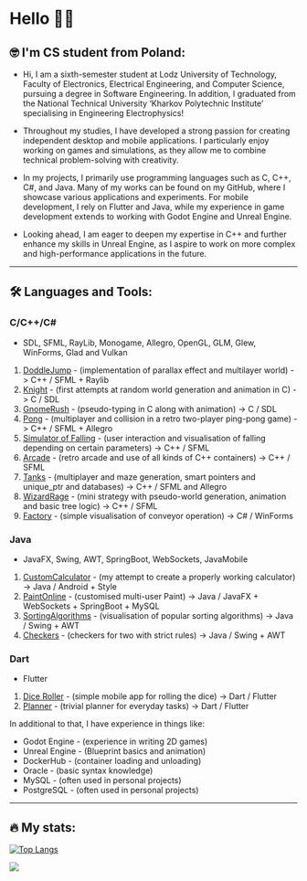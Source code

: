 # Hello 🧏‍♂️

## 🤓 I'm CS student from Poland:
- Hi, I am a sixth-semester student at Lodz University of Technology, Faculty of Electronics, Electrical Engineering, and Computer Science, pursuing a degree in Software Engineering. In addition, I graduated from the National Technical University ‘Kharkov Polytechnic Institute’ specialising in Engineering Electrophysics!

- Throughout my studies, I have developed a strong passion for creating independent desktop and mobile applications. I particularly enjoy working on games and simulations, as they allow me to combine technical problem-solving with creativity.

- In my projects, I primarily use programming languages such as C, C++, C#, and Java. Many of my works can be found on my GitHub, where I showcase various applications and experiments. For mobile development, I rely on Flutter and Java, while my experience in game development extends to working with Godot Engine and Unreal Engine.

- Looking ahead, I am eager to deepen my expertise in C++ and further enhance my skills in Unreal Engine, as I aspire to work on more complex and high-performance applications in the future.

---
## 🛠 Languages and Tools:
### C/C++/C#
- SDL, SFML, RayLib, Monogame, Allegro, OpenGL, GLM, Glew, WinForms, Glad and Vulkan 
1) [DoddleJump](https://github.com/Andezion/DoddleJump) - (implementation of parallax effect and multilayer world) -> C++ / SFML + Raylib
2) [Knight](https://github.com/Andezion/Knight) - (first attempts at random world generation and animation in C) -> C / SDL
3) [GnomeRush](https://github.com/Andezion/GnomeRush) - (pseudo-typing in C along with animation) -> C / SDL
4) [Pong](https://github.com/Andezion/Pong) - (multiplayer and collision in a retro two-player ping-pong game) -> C++ / SFML + Allegro
5) [Simulator of Falling](https://github.com/Andezion/SimulatorOfFalling) - (user interaction and visualisation of falling depending on certain parameters) -> C++ / SFML
6) [Arcade](https://github.com/Andezion/Arcade) - (retro arcade and use of all kinds of C++ containers) -> C++ / SFML
7) [Tanks](https://github.com/Andezion/Tanks) - (multiplayer and maze generation, smart pointers and unique_ptr and databases) -> C++ / SFML and Allegro
8) [WizardRage](https://github.com/Andezion/WizardRage) - (mini strategy with pseudo-world generation, animation and basic tree logic) -> C++ / SFML
9) [Factory](https://github.com/Andezion/Factory) - (simple visualisation of conveyor operation) -> C# / WinForms

### Java
- JavaFX, Swing, AWT, SpringBoot, WebSockets, JavaMobile
1) [CustomCalculator](https://github.com/Andezion/CustomCalculator) - (my attempt to create a properly working calculator) -> Java / Android + Style
2) [PaintOnline](https://github.com/Andezion/PaintOnline) - (customised multi-user Paint) -> Java / JavaFX + WebSockets + SpringBoot + MySQL
3) [SortingAlgorithms](https://github.com/Andezion/SortingAlgorithms) - (visualisation of popular sorting algorithms) -> Java / Swing + AWT
4) [Checkers](https://github.com/Andezion/Checkers) - (checkers for two with strict rules) -> Java / Swing + AWT

### Dart
- Flutter
1) [Dice Roller](https://github.com/Andezion/DiceRoller) - (simple mobile app for rolling the dice) -> Dart / Flutter
2) [Planner](https://github.com/Andezion/Planner) - (trivial planner for everyday tasks) -> Dart / Flutter

In additional to that, I have experience in things like:
- Godot Engine - (experience in writing 2D games)
- Unreal Engine - (Blueprint basics and animation)
- DockerHub - (container loading and unloading)
- Oracle - (basic syntax knowledge)
- MySQL - (often used in personal projects)
- PostgreSQL - (often used in personal projects)

---
## 🔥 My stats:

[![Top Langs](https://github-readme-stats.vercel.app/api/top-langs/?username=Andezion)](https://github.com/anuraghazra/github-readme-stats)

![](https://leetcard.jacoblin.cool/Andezion?ext=activity)


  
